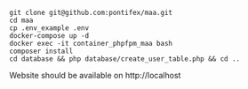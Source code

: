 ```
git clone git@github.com:pontifex/maa.git
cd maa
cp .env_example .env
docker-compose up -d
docker exec -it container_phpfpm_maa bash
composer install
cd database && php database/create_user_table.php && cd ..
```

Website should be available on http://localhost
